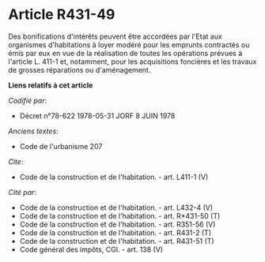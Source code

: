 # Article R431-49

Des bonifications d'intérêts peuvent être accordées par l'Etat aux organismes d'habitations à loyer modéré pour les emprunts
contractés ou émis par eux en vue de la réalisation de toutes les opérations prévues à l'article L. 411-1 et, notamment, pour
les acquisitions foncières et les travaux de grosses réparations ou d'aménagement.

**Liens relatifs à cet article**

_Codifié par_:

  - Décret n°78-622 1978-05-31 JORF 8 JUIN 1978

_Anciens textes_:

  - Code de l'urbanisme 207

_Cite_:

  - Code de la construction et de l'habitation. - art. L411-1 (V)

_Cité par_:

  - Code de la construction et de l'habitation. - art. L432-4 (V)
  - Code de la construction et de l'habitation. - art. R*431-50 (T)
  - Code de la construction et de l'habitation. - art. R351-56 (V)
  - Code de la construction et de l'habitation. - art. R431-2 (T)
  - Code de la construction et de l'habitation. - art. R431-51 (T)
  - Code général des impôts, CGI. - art. 138 (V)
